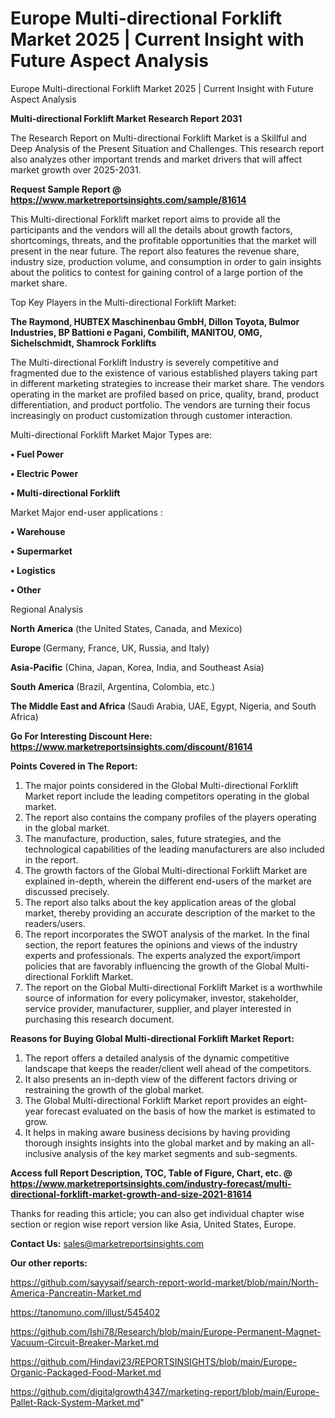 # Europe Multi-directional Forklift Market 2025 | Current Insight with Future Aspect Analysis
Europe Multi-directional Forklift Market 2025 | Current Insight with Future Aspect Analysis

<strong>Multi-directional Forklift Market Research Report 2031</strong>

The Research Report on Multi-directional Forklift Market is a Skillful and Deep Analysis of the Present Situation and Challenges. This research report also analyzes other important trends and market drivers that will affect market growth over 2025-2031.

<strong>Request Sample Report @ <a href=https://www.marketreportsinsights.com/sample/81614>https://www.marketreportsinsights.com/sample/81614</a></strong>

This Multi-directional Forklift market report aims to provide all the participants and the vendors will all the details about growth factors, shortcomings, threats, and the profitable opportunities that the market will present in the near future. The report also features the revenue share, industry size, production volume, and consumption in order to gain insights about the politics to contest for gaining control of a large portion of the market share.

Top Key Players in the Multi-directional Forklift Market:

<strong>The Raymond, HUBTEX Maschinenbau GmbH, Dillon Toyota, Bulmor Industries, BP Battioni e Pagani, Combilift, MANITOU, OMG, Sichelschmidt, Shamrock Forklifts</strong>

The Multi-directional Forklift Industry is severely competitive and fragmented due to the existence of various established players taking part in different marketing strategies to increase their market share. The vendors operating in the market are profiled based on price, quality, brand, product differentiation, and product portfolio. The vendors are turning their focus increasingly on product customization through customer interaction.

Multi-directional Forklift Market Major Types are:

<strong>• Fuel Power

• Electric Power

• Multi-directional Forklift</strong>

Market Major end-user applications :

<strong>• Warehouse

• Supermarket

• Logistics

• Other</strong>

Regional Analysis

</u><strong><b>North America</b></strong> (the United States, Canada, and Mexico)

<strong><b>Europe </b></strong>(Germany, France, UK, Russia, and Italy)

<strong><b>Asia-Pacific</b></strong> (China, Japan, Korea, India, and Southeast Asia)

<strong><b>South America</b></strong> (Brazil, Argentina, Colombia, etc.)

<strong><b>The Middle East and Africa</b></strong> (Saudi Arabia, UAE, Egypt, Nigeria, and South Africa)

<strong>Go For Interesting Discount Here: <a href=https://www.marketreportsinsights.com/discount/81614>https://www.marketreportsinsights.com/discount/81614</a></strong>

<strong>Points Covered in The Report:</strong>
<ol>
  <li>The major points considered in the Global Multi-directional Forklift Market report include the leading competitors operating in the global market.</li>
  <li>The report also contains the company profiles of the players operating in the global market.</li>
  <li>The manufacture, production, sales, future strategies, and the technological capabilities of the leading manufacturers are also included in the report.</li>
  <li>The growth factors of the Global Multi-directional Forklift Market are explained in-depth, wherein the different end-users of the market are discussed precisely.</li>
  <li>The report also talks about the key application areas of the global market, thereby providing an accurate description of the market to the readers/users.</li>
  <li>The report incorporates the SWOT analysis of the market. In the final section, the report features the opinions and views of the industry experts and professionals. The experts analyzed the export/import policies that are favorably influencing the growth of the Global Multi-directional Forklift Market.</li>
  <li>The report on the Global Multi-directional Forklift Market is a worthwhile source of information for every policymaker, investor, stakeholder, service provider, manufacturer, supplier, and player interested in purchasing this research document.</li>
</ol>
<strong>Reasons for Buying Global Multi-directional Forklift Market Report:</strong>

<ol>
  <li>The report offers a detailed analysis of the dynamic competitive landscape that keeps the reader/client well ahead of the competitors.</li>
  <li>It also presents an in-depth view of the different factors driving or restraining the growth of the global market.</li>
  <li>The Global Multi-directional Forklift Market report provides an eight-year forecast evaluated on the basis of how the market is estimated to grow.</li>
  <li>It helps in making aware business decisions by having providing thorough insights insights into the global market and by making an all-inclusive analysis of the key market segments and sub-segments.</li>
</ol>
<strong>Access full Report Description, TOC, Table of Figure, Chart, etc. @ <a href=https://www.marketreportsinsights.com/industry-forecast/multi-directional-forklift-market-growth-and-size-2021-81614>https://www.marketreportsinsights.com/industry-forecast/multi-directional-forklift-market-growth-and-size-2021-81614</a></strong>


Thanks for reading this article; you can also get individual chapter wise section or region wise report version like Asia, United States, Europe.

<strong>Contact Us:</strong>
sales@marketreportsinsights.com

<strong>Our other reports:</strong>

<a href=https://github.com/sayysaif/search-report-world-market/blob/main/North-America-Pancreatin-Market.md>https://github.com/sayysaif/search-report-world-market/blob/main/North-America-Pancreatin-Market.md</a>

<a href=https://tanomuno.com/illust/545402>https://tanomuno.com/illust/545402</a>

<a href=https://github.com/Ishi78/Research/blob/main/Europe-Permanent-Magnet-Vacuum-Circuit-Breaker-Market.md>https://github.com/Ishi78/Research/blob/main/Europe-Permanent-Magnet-Vacuum-Circuit-Breaker-Market.md</a>

<a href=https://github.com/Hindavi23/REPORTSINSIGHTS/blob/main/Europe-Organic-Packaged-Food-Market.md>https://github.com/Hindavi23/REPORTSINSIGHTS/blob/main/Europe-Organic-Packaged-Food-Market.md</a>

<a href=https://github.com/digitalgrowth4347/marketing-report/blob/main/Europe-Pallet-Rack-System-Market.md>https://github.com/digitalgrowth4347/marketing-report/blob/main/Europe-Pallet-Rack-System-Market.md</a>"

